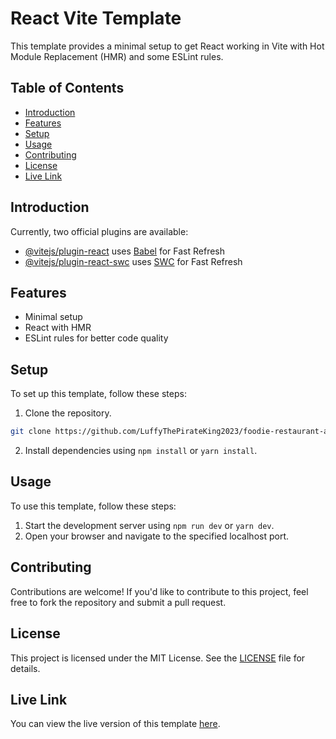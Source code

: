 # React Vite Template

This template provides a minimal setup to get React working in Vite with Hot Module Replacement (HMR) and some ESLint rules.

## Table of Contents

- [Introduction](#introduction)
- [Features](#features)
- [Setup](#setup)
- [Usage](#usage)
- [Contributing](#contributing)
- [License](#license)
- [Live Link](#live-link)

## Introduction

Currently, two official plugins are available:

- [@vitejs/plugin-react](https://github.com/vitejs/vite-plugin-react/blob/main/packages/plugin-react/README.md) uses [Babel](https://babeljs.io/) for Fast Refresh
- [@vitejs/plugin-react-swc](https://github.com/vitejs/vite-plugin-react-swc) uses [SWC](https://swc.rs/) for Fast Refresh

## Features

- Minimal setup
- React with HMR
- ESLint rules for better code quality

## Setup

To set up this template, follow these steps:

1. Clone the repository.
```bash
git clone https://github.com/LuffyThePirateKing2023/foodie-restaurant-app.git
```
2. Install dependencies using `npm install` or `yarn install`.

## Usage

To use this template, follow these steps:

1. Start the development server using `npm run dev` or `yarn dev`.
2. Open your browser and navigate to the specified localhost port.

## Contributing

Contributions are welcome! If you'd like to contribute to this project, feel free to fork the repository and submit a pull request.

## License

This project is licensed under the MIT License. See the [LICENSE](LICENSE) file for details.

## Live Link

You can view the live version of this template [here](https://luffythepirateking2023.github.io/foodie-restaurant-app/).
